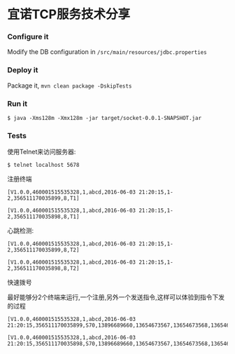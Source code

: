 # 宜诺TCP服务技术分享

### Configure it

Modify the DB configuration in `/src/main/resources/jdbc.properties`

### Deploy it

Package it, `mvn clean package -DskipTests`

### Run it
```
$ java -Xms128m -Xmx128m -jar target/socket-0.0.1-SNAPSHOT.jar
```

### Tests

使用Telnet来访问服务器:

```
$ telnet localhost 5678
```


注册终端

```
[V1.0.0,460001515535328,1,abcd,2016-06-03 21:20:15,1-2,356511170035899,8,T1]
```
```
[V1.0.0,460001515535328,1,abcd,2016-06-03 21:20:15,1-2,356511170035898,8,T1]
```

心跳检测:

```
[V1.0.0,460001515535328,1,abcd,2016-06-03 21:20:15,1-2,356511170035899,8,T2]
```
```
[V1.0.0,460001515535328,1,abcd,2016-06-03 21:20:15,1-2,356511170035898,8,T2]
```

快速拨号

最好能够分2个终端来运行,一个注册,另外一个发送指令,这样可以体验到指令下发的过程

```
[V1.0.0,460001515535328,1,abcd,2016-06-03 21:20:15,356511170035899,S70,13896689660,13654673567,13654673568,13654673569]
```
```
[V1.0.0,460001515535328,1,abcd,2016-06-03 21:20:15,356511170035898,S70,13896689660,13654673567,13654673568,13654673569]
```
